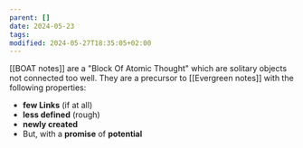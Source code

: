 ```yaml
---
parent: []
date: 2024-05-23
tags: 
modified: 2024-05-27T18:35:05+02:00
---
```

[[BOAT notes]] are a "Block Of Atomic Thought" which are solitary objects not connected too well. They are a precursor to [[Evergreen notes]] with the following properties:

- **few Links** (if at all)
- **less defined** (rough)
- **newly created**
- But, with a **promise** of **potential**